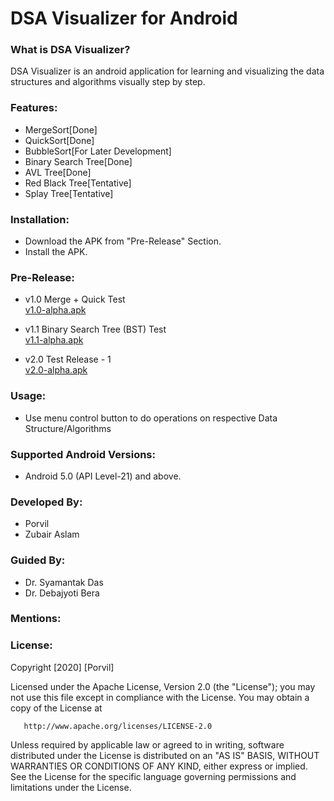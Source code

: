 # DSA Visualizer for Android

### What is DSA Visualizer?
DSA Visualizer is an android application for learning and visualizing the data structures and algorithms visually step by step.

### Features:
- MergeSort[Done]
- QuickSort[Done]
- BubbleSort[For Later Development]
- Binary Search Tree[Done]
- AVL Tree[Done]
- Red Black Tree[Tentative]
- Splay Tree[Tentative]

### Installation:

- Download the APK from "Pre-Release" Section.
- Install the APK.

### Pre-Release:

- v1.0 Merge + Quick Test\
[v1.0-alpha.apk](https://github.com/Porvil/DSA_Visualizer_Android/releases/download/v1.0-alpha/v1.0-alpha.apk)
 
- v1.1 Binary Search Tree (BST) Test\
[v1.1-alpha.apk](https://github.com/Porvil/DSA_Visualizer_Android/releases/download/v1.1-alpha/v1.1-alpha.apk)

- v2.0 Test Release - 1\
[v2.0-alpha.apk](https://github.com/Porvil/DSA_Visualizer_Android/releases/download/v2.0-alpha/v2.0-alpha.apk)


### Usage:
- Use menu control button to do operations on respective Data Structure/Algorithms

### Supported Android Versions:
- Android 5.0 (API Level-21) and above.

### Developed By:
- Porvil
- Zubair Aslam

### Guided By:
- Dr. Syamantak Das
- Dr. Debajyoti Bera

### Mentions: 

### License:
Copyright [2020] [Porvil]

   Licensed under the Apache License, Version 2.0 (the "License");
   you may not use this file except in compliance with the License.
   You may obtain a copy of the License at

       http://www.apache.org/licenses/LICENSE-2.0

   Unless required by applicable law or agreed to in writing, software
   distributed under the License is distributed on an "AS IS" BASIS,
   WITHOUT WARRANTIES OR CONDITIONS OF ANY KIND, either express or implied.
   See the License for the specific language governing permissions and
   limitations under the License.
